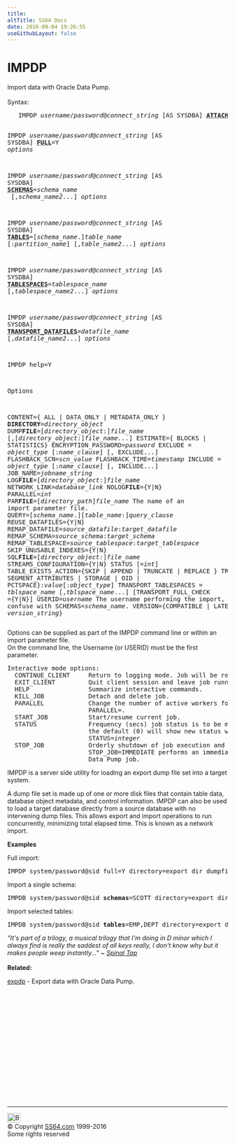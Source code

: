 ```yaml
---
title:
altTitle: SS64 Docs
date: 2016-09-04 19:26:55
useGithubLayout: false
---
```

<!-- #BeginLibraryItem "/Library/head_ora.lbi" --><!-- #EndLibraryItem --><h1>IMPDP</h1> 
<p>Import data with Oracle Data Pump. <br>
  <br>
  Syntax:</p>
<pre>   IMPDP <i>username</i>/<i>password</i>@<i>connect_string</i> [AS SYSDBA] <b><abbr title="Attach to existing job">ATTACH</abbr></b> [=[<i>schema_name</i>.]<i>job_name</i>]

   IMPDP <i>username</i>/<i>password</i>@<i>connect_string</i> [AS SYSDBA] <b><abbr title="Import entire database">FULL</abbr></b>=Y <i>options</i>

   IMPDP <i>username</i>/<i>password</i>@<i>connect_string</i> [AS SYSDBA] <b><abbr title="List of schemas to import">SCHEMAS</abbr></b>=<i>schema_name
     </i> [,<i>schema_name2</i>...] <i>options</i>

   IMPDP <i>username</i>/<i>password</i>@<i>connect_string</i> [AS SYSDBA] <b><abbr title="A list of tables to import - Wildcards are supported: TABLES=emp%">TABLES</abbr></b>=[<i>schema_name</i>.]<i>table_name</i> [:<i>partition_name</i>]
      [,<i>table_name2</i>...] <i>options</i>

   IMPDP <i>username</i>/<i>password</i>@<i>connect_string</i> [AS SYSDBA] <b><abbr title="A list of tablespaces to import">TABLESPACES</abbr></b>=<i>tablespace_name</i>
      [,<i>tablespace_name2</i>...] <i>options</i>

   IMPDP <i>username</i>/<i>password</i>@<i>connect_string</i> [AS SYSDBA] <b><abbr title="The datafiles must first be copied over to the target system">TRANSPORT_DATAFILES</abbr></b>=<i>datafile_name</i>
      [,<i>datafile_name2</i>...] <i>options</i>

   IMPDP help=Y

Options

  CONTENT={ ALL | DATA_ONLY | METADATA_ONLY }
  <b>DIRECTORY</b>=<i>directory_object</i>
  DUMP<b>FILE</b>=[<i>directory_object</i>:]<i>file_name</i> [,[<i>directory_object</i>:]<i>file_name...</i>]
  ESTIMATE={ BLOCKS | STATISTICS}
  ENCRYPTION_PASSWORD=<i>password</i>
  EXCLUDE = <i>object_type</i> [:<i>name_clause</i>] [, EXCLUDE...]
  FLASHBACK_SCN=<i>scn_value</i>
  FLASHBACK_TIME=<i>timestamp</i>
  INCLUDE = <i>object_type</i> [:<i>name_clause</i>] [, INCLUDE...]
  JOB_NAME=<i>jobname_string</i>
  LOG<b>FILE</b>=[<i>directory_object</i>:]<i>file_name</i>
  NETWORK_LINK=<i>database_link</i>
  NOLOG<b>FILE</b>={Y|N}
  PARALLEL=<i>int</i>
  PAR<b>FILE</b>=[<i>directory_path</i>]<i>file_name</i>        The name of an import parameter file.
  QUERY=[<i>schema_name</i>.][<i>table_name</i>:]<i>query_clause</i>
  REUSE_DATAFILES={Y|N}
  REMAP_DATAFILE=<i>source_datafile</i>:<i>target_datafile</i>
  REMAP_SCHEMA=<i>source_schema</i>:<i>target_schema</i>
  REMAP_TABLESPACE=<i>source_tablespace</i>:<i>target_tablespace</i>
  SKIP_UNUSABLE_INDEXES={Y|N}
  SQL<b>FILE</b>=[<i>directory_object:</i>]<i>file_name</i>
  STREAMS_CONFIGURATION={Y|N}
  STATUS [=<i>int</i>]
  TABLE_EXISTS_ACTION={SKIP | APPEND | TRUNCATE | REPLACE }
  TRANSFORM={ SEGMENT_ATTRIBUTES | STORAGE | OID | PCTSPACE}:<i>value</i>[:<i>object_type</i>]
  TRANSPORT_TABLESPACES = <i>tblspace_name</i> [,<i>tblspace_name</i>...] [TRANSPORT_FULL_CHECK ={Y|N}]
  USERID=<i>username</i>   The username performing the import, don't confuse with SCHEMAS=<i>schema_name</i>.
  VERSION={COMPATIBLE | LATEST | <i>version_string</i>}
</pre>
<p> Options can be supplied as part of the IMPDP command line or within an import parameter file.<br>
On the command line, the Username (or USERID) must be the first parameter.<br>
</p>
<pre>Interactive mode options:
  CONTINUE_CLIENT     Return to logging mode. Job will be re-started if idle.
  EXIT_CLIENT         Quit client session and leave job running.
  HELP                Summarize interactive commands.
  KILL_JOB            Detach and delete job.
  PARALLEL            Change the number of active workers for current job.
                      PARALLEL=.
  START_JOB           Start/resume current job.
  STATUS              Frequency (secs) job status is to be monitored where
                      the default (0) will show new status when available.
                      STATUS=<i>integer</i>
  STOP_JOB            Orderly shutdown of job execution and exits the client.
                      STOP_JOB=IMMEDIATE performs an immediate shutdown of the
                      Data Pump job.</pre>
<p>IMPDP is a server side utility for loading an export dump file set into a target system.</p>
<p>A dump file set is made up of one or more disk files that contain table data, database object metadata, and control information.  IMPDP can also be used to load a target database directly from a source  database with no intervening dump files. This allows export and import  operations to run concurrently, minimizing total elapsed time. This is  known as a network import.</p>
<p><b>Examples</b></p>
<p>Full import:</p>
<pre>IMPDP system/password@sid full=Y directory=export_dir dumpfile=ss64.dmp logfile=impSS64.log
</pre>
<p>Import a single schema:</p>
<pre class="code">IMPDB system/password@sid <b>schemas</b>=SCOTT directory=export_dir dumpfile=ss64.dmp logfile=impSS64.log
</pre>
<p>Import selected tables:</p>
<pre class="code">IMPDB system/password@sid <b>tables</b>=EMP,DEPT directory=export_dir dumpfile=ss64.dmp logfile=ImpSS64.log
</pre>
<p><i class="quote">"It's part of a trilogy, a musical trilogy that I'm doing in D minor  which I always find is really the saddest of all keys really, I don't know why but it makes people weep instantly..." ~ <a href="http://www.youtube.com/watch?v=NgViOqGJEvM">Spinal Tap</a></i><b><br>  
<br>
Related:</b>
</p><p><a href="expdp.html">expdp</a> - Export data with Oracle Data Pump.
<!-- #BeginLibraryItem "/Library/foot_ora.lbi" --></p><p>
<!-- oracle-footer -->
<ins class="adsbygoogle" style="display:inline-block;width:300px;height:250px" data-ad-client="ca-pub-6140977852749469" data-ad-slot="4275490898"></ins>
<script>
(adsbygoogle = window.adsbygoogle || []).push({});
</script></p>
<hr>
<div id="bl" class="footer"><a href="impdp.html#"><img src="../images/top.png" width="30" height="22" alt="Back to the Top"></a></div>
<div id="br" class="footer, tagline">© Copyright <a href="http://ss64.com/">SS64.com</a> 1999-2016<br>
Some rights reserved</div><!-- #EndLibraryItem --><p></p>

